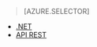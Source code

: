 > [AZURE.SELECTOR]
- [.NET](../articles/media-services/media-services-dotnet-how-to-use.md)
- [API REST](../articles/media-services/media-services-rest-how-to-use.md)


<!--HONumber=Sep16_HO3-->


